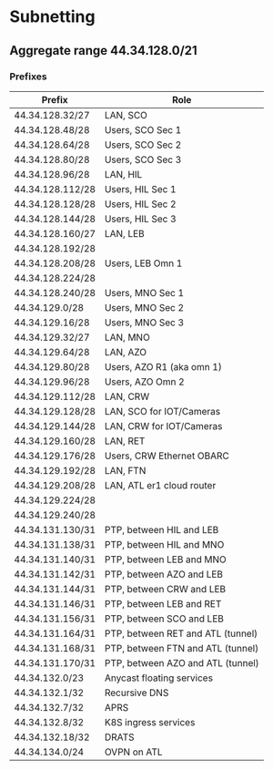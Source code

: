 # Subnetting

## Aggregate range 44.34.128.0/21

### Prefixes

| Prefix           | Role                              |
|------------------|-----------------------------------|
| 44.34.128.32/27  | LAN, SCO                          |
| 44.34.128.48/28  | Users, SCO Sec 1                  |
| 44.34.128.64/28  | Users, SCO Sec 2                  |
| 44.34.128.80/28  | Users, SCO Sec 3                  |
| 44.34.128.96/28  | LAN, HIL                          |
| 44.34.128.112/28 | Users, HIL Sec 1                  |
| 44.34.128.128/28 | Users, HIL Sec 2                  |
| 44.34.128.144/28 | Users, HIL Sec 3                  |
| 44.34.128.160/27 | LAN, LEB                          |
| 44.34.128.192/28 |                                   |
| 44.34.128.208/28 | Users, LEB Omn 1                  |
| 44.34.128.224/28 |                                   |
| 44.34.128.240/28 | Users, MNO Sec 1                  |
| 44.34.129.0/28   | Users, MNO Sec 2                  |
| 44.34.129.16/28  | Users, MNO Sec 3                  |
| 44.34.129.32/27  | LAN, MNO                          |
| 44.34.129.64/28  | LAN, AZO                          |
| 44.34.129.80/28  | Users, AZO R1 (aka omn 1)         |
| 44.34.129.96/28  | Users, AZO Omn 2                  |
| 44.34.129.112/28 | LAN, CRW                          |
| 44.34.129.128/28 | LAN, SCO for IOT/Cameras          |
| 44.34.129.144/28 | LAN, CRW for IOT/Cameras          |
| 44.34.129.160/28 | LAN, RET                          |
| 44.34.129.176/28 | Users, CRW Ethernet OBARC         |
| 44.34.129.192/28 | LAN, FTN                          |
| 44.34.129.208/28 | LAN, ATL er1 cloud router         |
| 44.34.129.224/28 |                                   |
| 44.34.129.240/28 |                                   |
| 44.34.131.130/31 | PTP, between HIL and LEB          |
| 44.34.131.138/31 | PTP, between HIL and MNO          |
| 44.34.131.140/31 | PTP, between LEB and MNO          |
| 44.34.131.142/31 | PTP, between AZO and LEB          |
| 44.34.131.144/31 | PTP, between CRW and LEB          |
| 44.34.131.146/31 | PTP, between LEB and RET          |
| 44.34.131.156/31 | PTP, between SCO and LEB          |
| 44.34.131.164/31 | PTP, between RET and ATL (tunnel) |
| 44.34.131.168/31 | PTP, between FTN and ATL (tunnel) |
| 44.34.131.170/31 | PTP, between AZO and ATL (tunnel) |
| 44.34.132.0/23   | Anycast floating services         |
| 44.34.132.1/32   | Recursive DNS                     |
| 44.34.132.7/32   | APRS                              |
| 44.34.132.8/32   | K8S ingress services              |
| 44.34.132.18/32  | DRATS                             |
| 44.34.134.0/24   | OVPN on ATL                       |

